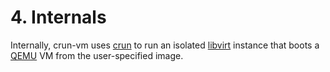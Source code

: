 # 4. Internals

Internally, crun-vm uses [crun] to run an isolated [libvirt] instance that
boots a [QEMU] VM from the user-specified image.

[crun]: https://github.com/containers/crun
[libvirt]: https://libvirt.org/
[QEMU]: https://www.qemu.org/
